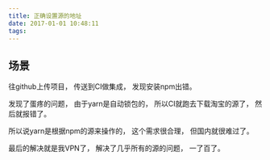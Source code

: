 ```yaml
---
title: 正确设置源的地址
date: 2017-01-01 10:48:11
tags:
---
```


## 场景

往github上传项目，
传送到CI做集成，
发现安装npm出错。

发现了蛋疼的问题，
由于yarn是自动锁包的，
所以CI就跑去下载淘宝的源了，
然后就报错了。

所以说yarn是根据npm的源来操作的，
这个需求很合理，
但国内就很难过了。

最后的解决就是我VPN了，
解决了几乎所有的源的问题，
一了百了。
